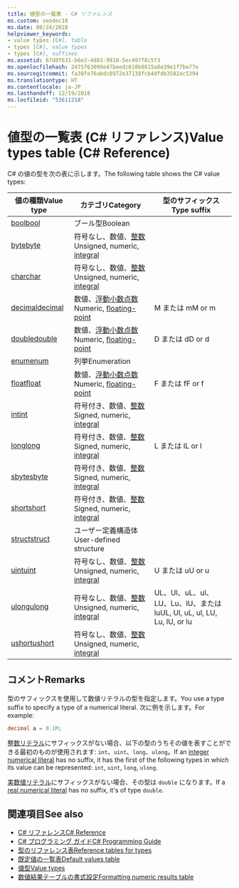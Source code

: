 ```yaml
---
title: 値型の一覧表 - C# リファレンス
ms.custom: seodec18
ms.date: 08/24/2018
helpviewer_keywords:
- value types [C#], table
- types [C#], value types
- types [C#], suffixes
ms.assetid: 67d8f631-b6e3-4d83-9910-5ec497f8c5f3
ms.openlocfilehash: 2475f63099e47beedc610b8815a8e39e1f7be77e
ms.sourcegitcommit: fa38fe76abdc8972e37138fcb4dfdb3502ac5394
ms.translationtype: HT
ms.contentlocale: ja-JP
ms.lasthandoff: 12/19/2018
ms.locfileid: "53611218"
---
```

# <a name="value-types-table-c-reference"></a><span data-ttu-id="a5c00-102">値型の一覧表 (C# リファレンス)</span><span class="sxs-lookup"><span data-stu-id="a5c00-102">Value types table (C# Reference)</span></span>

<span data-ttu-id="a5c00-103">C# の値の型を次の表に示します。</span><span class="sxs-lookup"><span data-stu-id="a5c00-103">The following table shows the C# value types:</span></span>

|<span data-ttu-id="a5c00-104">値の種類</span><span class="sxs-lookup"><span data-stu-id="a5c00-104">Value type</span></span>|<span data-ttu-id="a5c00-105">カテゴリ</span><span class="sxs-lookup"><span data-stu-id="a5c00-105">Category</span></span>|<span data-ttu-id="a5c00-106">型のサフィックス</span><span class="sxs-lookup"><span data-stu-id="a5c00-106">Type suffix</span></span>|
|----------------|--------------|-----------------|
|[<span data-ttu-id="a5c00-107">bool</span><span class="sxs-lookup"><span data-stu-id="a5c00-107">bool</span></span>](bool.md)|<span data-ttu-id="a5c00-108">ブール型</span><span class="sxs-lookup"><span data-stu-id="a5c00-108">Boolean</span></span>||
|[<span data-ttu-id="a5c00-109">byte</span><span class="sxs-lookup"><span data-stu-id="a5c00-109">byte</span></span>](byte.md)|<span data-ttu-id="a5c00-110">符号なし、数値、[整数](integral-types-table.md)</span><span class="sxs-lookup"><span data-stu-id="a5c00-110">Unsigned, numeric, [integral](integral-types-table.md)</span></span>||
|[<span data-ttu-id="a5c00-111">char</span><span class="sxs-lookup"><span data-stu-id="a5c00-111">char</span></span>](char.md)|<span data-ttu-id="a5c00-112">符号なし、数値、[整数](integral-types-table.md)</span><span class="sxs-lookup"><span data-stu-id="a5c00-112">Unsigned, numeric, [integral](integral-types-table.md)</span></span>||
|[<span data-ttu-id="a5c00-113">decimal</span><span class="sxs-lookup"><span data-stu-id="a5c00-113">decimal</span></span>](decimal.md)|<span data-ttu-id="a5c00-114">数値、[浮動小数点数](floating-point-types-table.md)</span><span class="sxs-lookup"><span data-stu-id="a5c00-114">Numeric, [floating-point](floating-point-types-table.md)</span></span>|<span data-ttu-id="a5c00-115">M または m</span><span class="sxs-lookup"><span data-stu-id="a5c00-115">M or m</span></span>|
|[<span data-ttu-id="a5c00-116">double</span><span class="sxs-lookup"><span data-stu-id="a5c00-116">double</span></span>](double.md)|<span data-ttu-id="a5c00-117">数値、[浮動小数点数](floating-point-types-table.md)</span><span class="sxs-lookup"><span data-stu-id="a5c00-117">Numeric, [floating-point](floating-point-types-table.md)</span></span>|<span data-ttu-id="a5c00-118">D または d</span><span class="sxs-lookup"><span data-stu-id="a5c00-118">D or d</span></span>|
|[<span data-ttu-id="a5c00-119">enum</span><span class="sxs-lookup"><span data-stu-id="a5c00-119">enum</span></span>](enum.md)|<span data-ttu-id="a5c00-120">列挙</span><span class="sxs-lookup"><span data-stu-id="a5c00-120">Enumeration</span></span>||
|[<span data-ttu-id="a5c00-121">float</span><span class="sxs-lookup"><span data-stu-id="a5c00-121">float</span></span>](float.md)|<span data-ttu-id="a5c00-122">数値、[浮動小数点数](floating-point-types-table.md)</span><span class="sxs-lookup"><span data-stu-id="a5c00-122">Numeric, [floating-point](floating-point-types-table.md)</span></span>|<span data-ttu-id="a5c00-123">F または f</span><span class="sxs-lookup"><span data-stu-id="a5c00-123">F or f</span></span>|
|[<span data-ttu-id="a5c00-124">int</span><span class="sxs-lookup"><span data-stu-id="a5c00-124">int</span></span>](int.md)|<span data-ttu-id="a5c00-125">符号付き、数値、[整数](integral-types-table.md)</span><span class="sxs-lookup"><span data-stu-id="a5c00-125">Signed, numeric, [integral](integral-types-table.md)</span></span>||
|[<span data-ttu-id="a5c00-126">long</span><span class="sxs-lookup"><span data-stu-id="a5c00-126">long</span></span>](long.md)|<span data-ttu-id="a5c00-127">符号付き、数値、[整数](integral-types-table.md)</span><span class="sxs-lookup"><span data-stu-id="a5c00-127">Signed, numeric, [integral](integral-types-table.md)</span></span>|<span data-ttu-id="a5c00-128">L または l</span><span class="sxs-lookup"><span data-stu-id="a5c00-128">L or l</span></span>|
|[<span data-ttu-id="a5c00-129">sbyte</span><span class="sxs-lookup"><span data-stu-id="a5c00-129">sbyte</span></span>](sbyte.md)|<span data-ttu-id="a5c00-130">符号付き、数値、[整数](integral-types-table.md)</span><span class="sxs-lookup"><span data-stu-id="a5c00-130">Signed, numeric, [integral](integral-types-table.md)</span></span>||
|[<span data-ttu-id="a5c00-131">short</span><span class="sxs-lookup"><span data-stu-id="a5c00-131">short</span></span>](short.md)|<span data-ttu-id="a5c00-132">符号付き、数値、[整数](integral-types-table.md)</span><span class="sxs-lookup"><span data-stu-id="a5c00-132">Signed, numeric, [integral](integral-types-table.md)</span></span>||
|[<span data-ttu-id="a5c00-133">struct</span><span class="sxs-lookup"><span data-stu-id="a5c00-133">struct</span></span>](struct.md)|<span data-ttu-id="a5c00-134">ユーザー定義構造体</span><span class="sxs-lookup"><span data-stu-id="a5c00-134">User-defined structure</span></span>||
|[<span data-ttu-id="a5c00-135">uint</span><span class="sxs-lookup"><span data-stu-id="a5c00-135">uint</span></span>](uint.md)|<span data-ttu-id="a5c00-136">符号なし、数値、[整数](integral-types-table.md)</span><span class="sxs-lookup"><span data-stu-id="a5c00-136">Unsigned, numeric, [integral](integral-types-table.md)</span></span>|<span data-ttu-id="a5c00-137">U または u</span><span class="sxs-lookup"><span data-stu-id="a5c00-137">U or u</span></span>|
|[<span data-ttu-id="a5c00-138">ulong</span><span class="sxs-lookup"><span data-stu-id="a5c00-138">ulong</span></span>](ulong.md)|<span data-ttu-id="a5c00-139">符号なし、数値、[整数](integral-types-table.md)</span><span class="sxs-lookup"><span data-stu-id="a5c00-139">Unsigned, numeric, [integral](integral-types-table.md)</span></span>|<span data-ttu-id="a5c00-140">UL、Ul、uL、ul、LU、Lu、lU、または lu</span><span class="sxs-lookup"><span data-stu-id="a5c00-140">UL, Ul, uL, ul, LU, Lu, lU, or lu</span></span>|
|[<span data-ttu-id="a5c00-141">ushort</span><span class="sxs-lookup"><span data-stu-id="a5c00-141">ushort</span></span>](ushort.md)|<span data-ttu-id="a5c00-142">符号なし、数値、[整数](integral-types-table.md)</span><span class="sxs-lookup"><span data-stu-id="a5c00-142">Unsigned, numeric, [integral](integral-types-table.md)</span></span>||

## <a name="remarks"></a><span data-ttu-id="a5c00-143">コメント</span><span class="sxs-lookup"><span data-stu-id="a5c00-143">Remarks</span></span>

<span data-ttu-id="a5c00-144">型のサフィックスを使用して数値リテラルの型を指定します。</span><span class="sxs-lookup"><span data-stu-id="a5c00-144">You use a type suffix to specify a type of a numerical literal.</span></span> <span data-ttu-id="a5c00-145">次に例を示します。</span><span class="sxs-lookup"><span data-stu-id="a5c00-145">For example:</span></span>

```csharp
decimal a = 0.1M;
```

<span data-ttu-id="a5c00-146">[整数リテラル](~/_csharplang/spec/lexical-structure.md#integer-literals)にサフィックスがない場合、以下の型のうちその値を表すことができる最初のものが使用されます: `int`、`uint`、`long`、`ulong`。</span><span class="sxs-lookup"><span data-stu-id="a5c00-146">If an [integer numerical literal](~/_csharplang/spec/lexical-structure.md#integer-literals) has no suffix, it has the first of the following types in which its value can be represented: `int`, `uint`, `long`, `ulong`.</span></span>

<span data-ttu-id="a5c00-147">[実数値リテラル](~/_csharplang/spec/lexical-structure.md#real-literals)にサフィックスがない場合、その型は `double` になります。</span><span class="sxs-lookup"><span data-stu-id="a5c00-147">If a [real numerical literal](~/_csharplang/spec/lexical-structure.md#real-literals) has no suffix, it's of type `double`.</span></span>

## <a name="see-also"></a><span data-ttu-id="a5c00-148">関連項目</span><span class="sxs-lookup"><span data-stu-id="a5c00-148">See also</span></span>

- [<span data-ttu-id="a5c00-149">C# リファレンス</span><span class="sxs-lookup"><span data-stu-id="a5c00-149">C# Reference</span></span>](../index.md)
- [<span data-ttu-id="a5c00-150">C# プログラミング ガイド</span><span class="sxs-lookup"><span data-stu-id="a5c00-150">C# Programming Guide</span></span>](../../programming-guide/index.md)
- [<span data-ttu-id="a5c00-151">型のリファレンス表</span><span class="sxs-lookup"><span data-stu-id="a5c00-151">Reference tables for types</span></span>](reference-tables-for-types.md)
- [<span data-ttu-id="a5c00-152">既定値の一覧表</span><span class="sxs-lookup"><span data-stu-id="a5c00-152">Default values table</span></span>](default-values-table.md)
- [<span data-ttu-id="a5c00-153">値型</span><span class="sxs-lookup"><span data-stu-id="a5c00-153">Value types</span></span>](value-types.md)
- [<span data-ttu-id="a5c00-154">数値結果テーブルの書式設定</span><span class="sxs-lookup"><span data-stu-id="a5c00-154">Formatting numeric results table</span></span>](formatting-numeric-results-table.md)